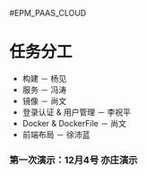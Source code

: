 #EPM_PAAS_CLOUD

# 任务分工

- 构建 － 杨见
- 服务 － 冯涛
- 镜像 － 尚文
- 登录认证 & 用户管理 － 李祝平
- Docker & DockerFile  － 尚文
- 前端布局  － 徐沛蓝


### 第一次演示：12月4号 亦庄演示
